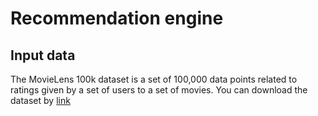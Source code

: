 # Recommendation engine

## Input data
The MovieLens 100k dataset is a set of 100,000 data points related to ratings 
given by a set of users to a set of movies. You can download the dataset by 
[link](http://files.grouplens.org/datasets/movielens/ml-100k.zip)